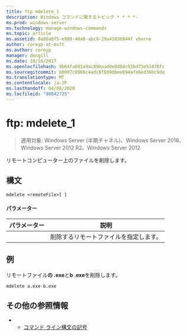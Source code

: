 ```yaml
---
title: ftp mdelete_1
description: Windows コマンドに関するトピック * * * *-
ms.prod: windows-server
ms.technology: manage-windows-commands
ms.topic: article
ms.assetid: 8a80a8f5-e880-40a8-abc9-29a41836844f vhorne
author: coreyp-at-msft
ms.author: coreyp
manager: dongill
ms.date: 10/16/2017
ms.openlocfilehash: 9b64fa691a9ac890aad0e8d8dc93bd73e53478fc
ms.sourcegitcommit: b00d7c8968c4adc8f699dbee694afe6ed36bc9de
ms.translationtype: MT
ms.contentlocale: ja-JP
ms.lasthandoff: 04/08/2020
ms.locfileid: "80842725"
---
```

# <a name="ftp-mdelete_1"></a>ftp: mdelete_1

>適用対象: Windows Server (半期チャネル)、Windows Server 2016、Windows Server 2012 R2、Windows Server 2012

リモートコンピューター上のファイルを削除します。   
## <a name="syntax"></a>構文  
```  
mdelete <remoteFile>[ ]  
```  
#### <a name="parameters"></a>パラメーター  

|  パラメーター   |             説明              |
|--------------|--------------------------------------|
| <remoteFile> | 削除するリモートファイルを指定します。 |

## <a name="examples"></a><a name=BKMK_Examples></a>例  
リモートファイル**の .exe**と**b .exe**を削除します。  
```  
mdelete a.exe b.exe  
```  
## <a name="additional-references"></a>その他の参照情報  
-   - [コマンド ライン構文の記号](command-line-syntax-key.md)  
